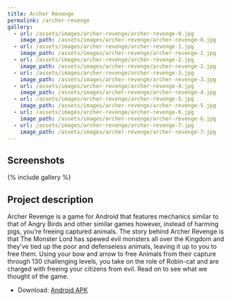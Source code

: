 ```yaml
---
title: Archer Revenge
permalink: /archer-revenge
gallery:
  - url: /assets/images/archer-revenge/archer-revenge-0.jpg
    image_path: /assets/images/archer-revenge/archer-revenge-0.jpg
  - url: /assets/images/archer-revenge/archer-revenge-1.jpg
    image_path: /assets/images/archer-revenge/archer-revenge-1.jpg
  - url: /assets/images/archer-revenge/archer-revenge-2.jpg
    image_path: /assets/images/archer-revenge/archer-revenge-2.jpg
  - url: /assets/images/archer-revenge/archer-revenge-3.jpg
    image_path: /assets/images/archer-revenge/archer-revenge-3.jpg
  - url: /assets/images/archer-revenge/archer-revenge-4.jpg
    image_path: /assets/images/archer-revenge/archer-revenge-4.jpg
  - url: /assets/images/archer-revenge/archer-revenge-5.jpg
    image_path: /assets/images/archer-revenge/archer-revenge-5.jpg
  - url: /assets/images/archer-revenge/archer-revenge-6.jpg
    image_path: /assets/images/archer-revenge/archer-revenge-6.jpg
  - url: /assets/images/archer-revenge/archer-revenge-7.jpg
    image_path: /assets/images/archer-revenge/archer-revenge-7.jpg
---
```


<h2>Screenshots</h2>
{% include gallery %}

<h2>Project description</h2>
Archer Revenge is a game for Android that features mechanics similar to that of Angry Birds and other similar games however, instead of harming pigs, you’re freeing captured animals.
The story behind Archer Revenge is that The Monster Lord has spewed evil monsters all over the Kingdom and they’ve tied up the poor and defenseless animals, leaving it up to you to free them.
Using your bow and arrow to free Animals from their capture through 130 challenging levels, you take on the role of Robin-cat and are charged with freeing your citizens from evil. Read on to see what we thought of the game.

- Download: [Android APK](https://drive.google.com/file/d/0By4h4TEfA8xERlZoNTRiSUo2U0k/view?usp=sharing)
